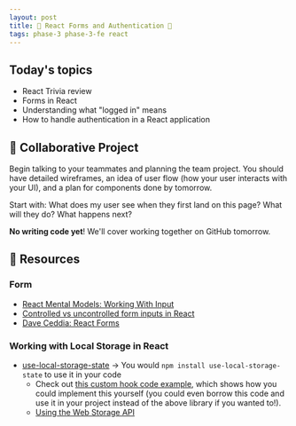 ```yaml
---
layout: post
title: 🦊 React Forms and Authentication 🦊
tags: phase-3 phase-3-fe react
---
```


## Today's topics

- React Trivia review
- Forms in React
- Understanding what "logged in" means
- How to handle authentication in a React application

## 🎯 Collaborative Project

Begin talking to your teammates and planning the team project. You should have detailed wireframes, an idea of user flow (how your user interacts with your UI), and a plan for components done by tomorrow.

Start with: What does my user see when they first land on this page? What will they do? What happens next?

**No writing code yet**! We'll cover working together on GitHub tomorrow.

## 🔖 Resources

### Form

- [React Mental Models: Working With Input](https://learnreact.design/posts/react-mental-model-html-input)
- [Controlled vs uncontrolled form inputs in React](https://goshakkk.name/controlled-vs-uncontrolled-inputs-react/)
- [Dave Ceddia: React Forms](https://daveceddia.com/react-forms/)

### Working with Local Storage in React

- [use-local-storage-state](https://github.com/astoilkov/use-local-storage-state) -> You would `npm install use-local-storage-state` to use it in your code
    - Check out [this custom hook code example](https://usehooks.com/useLocalStorage/), which shows how you could implement this yourself (you could even borrow this code and use it in your project instead of the above library if you wanted to!).
    - [Using the Web Storage API](https://developer.mozilla.org/en-US/docs/Web/API/Web_Storage_API/Using_the_Web_Storage_API)

